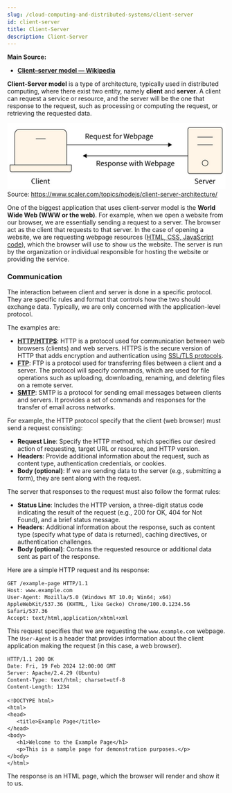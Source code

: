 ```yaml
---
slug: /cloud-computing-and-distributed-systems/client-server
id: client-server
title: Client-Server
description: Client-Server
---
```


**Main Source:**

- **[Client–server model — Wikipedia](https://en.wikipedia.org/wiki/Client%E2%80%93server_model)**

**Client-Server model** is a type of architecture, typically used in distributed computing, where there exist two entity, namely **client** and **server**. A client can request a service or resource, and the server will be the one that response to the request, such as processing or computing the request, or retrieving the requested data.

![Client requests a webpage](./client-server.png)  
Source: https://www.scaler.com/topics/nodejs/client-server-architecture/

One of the biggest application that uses client-server model is the **World Wide Web (WWW or the web)**. For example, when we open a website from our browser, we are essentially sending a request to a server. The browser act as the client that requests to that server. In the case of opening a website, we are requesting webpage resources ([HTML, CSS, JavaScript code](/internet-and-web/javascript#html--css--javascript)), which the browser will use to show us the website. The server is run by the organization or individual responsible for hosting the website or providing the service.

### Communication

The interaction between client and server is done in a specific protocol. They are specific rules and format that controls how the two should exchange data. Typically, we are only concerned with the application-level protocol.

The examples are:

- **[HTTP/HTTPS](/computer-networking/http-https)**: HTTP is a protocol used for communication between web browsers (clients) and web servers. HTTPS is the secure version of HTTP that adds encryption and authentication using [SSL/TLS protocols](/computer-networking/network-encryption#ssltls).
- **[FTP](/computer-networking/ftp)**: FTP is a protocol used for transferring files between a client and a server. The protocol will specify commands, which are used for file operations such as uploading, downloading, renaming, and deleting files on a remote server.
- **[SMTP](/computer-networking/email-protocol#smtp)**: SMTP is a protocol for sending email messages between clients and servers. It provides a set of commands and responses for the transfer of email across networks.

For example, the HTTP protocol specify that the client (web browser) must send a request consisting:

- **Request Line**: Specify the HTTP method, which specifies our desired action of requesting, target URL or resource, and HTTP version.
- **Headers**: Provide additional information about the request, such as content type, authentication credentials, or cookies.
- **Body (optional)**: If we are sending data to the server (e.g., submitting a form), they are sent along with the request.

The server that responses to the request must also follow the format rules:

- **Status Line**: Includes the HTTP version, a three-digit status code indicating the result of the request (e.g., 200 for OK, 404 for Not Found), and a brief status message.
- **Headers**: Additional information about the response, such as content type (specify what type of data is returned), caching directives, or authentication challenges.
- **Body (optional)**: Contains the requested resource or additional data sent as part of the response.

Here are a simple HTTP request and its response:

```http
GET /example-page HTTP/1.1
Host: www.example.com
User-Agent: Mozilla/5.0 (Windows NT 10.0; Win64; x64) AppleWebKit/537.36 (KHTML, like Gecko) Chrome/100.0.1234.56 Safari/537.36
Accept: text/html,application/xhtml+xml
```

This request specifies that we are requesting the `www.example.com` webpage. The `User-Agent` is a header that provides information about the client application making the request (in this case, a web browser).

```http
HTTP/1.1 200 OK
Date: Fri, 19 Feb 2024 12:00:00 GMT
Server: Apache/2.4.29 (Ubuntu)
Content-Type: text/html; charset=utf-8
Content-Length: 1234

<!DOCTYPE html>
<html>
<head>
   <title>Example Page</title>
</head>
<body>
   <h1>Welcome to the Example Page</h1>
   <p>This is a sample page for demonstration purposes.</p>
</body>
</html>
```

The response is an HTML page, which the browser will render and show it to us.
